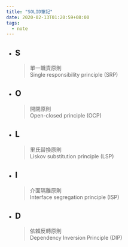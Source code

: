 ```yaml
---
title: "SOLID筆記"
date: 2020-02-13T01:20:59+08:00
tags: 
  - note
---
```




- ## S
  > 單一職責原則  
  > Single responsibility principle (SRP)  

- ## O
  > 開閉原則  
  > Open-closed principle (OCP)  
- ## L
  > 里氏替換原則  
  > Liskov substitution principle (LSP)
- ## I
  > 介面隔離原則  
  > Interface segregation principle  (ISP)
- ##  D
  > 依賴反轉原則  
  > Dependency Inversion Principle  (DIP)
